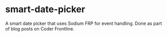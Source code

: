 # smart-date-picker
A smart date picker that uses Sodium FRP for event handling. Done as part of blog posts on Coder Frontline.
